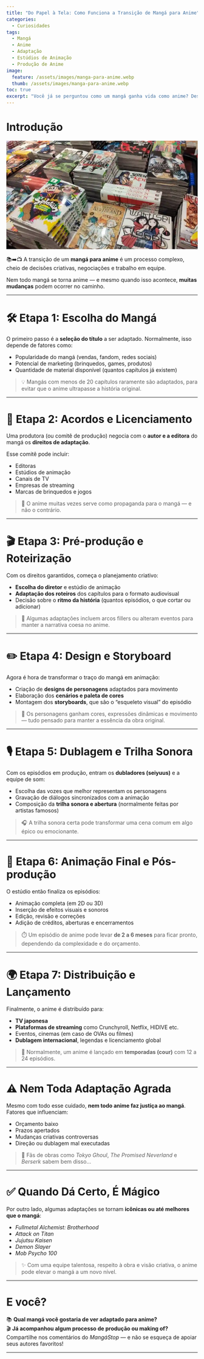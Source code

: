 ```yaml
---
title: "Do Papel à Tela: Como Funciona a Transição de Mangá para Anime"
categories:
  - Curiosidades
tags:
  - Mangá
  - Anime
  - Adaptação
  - Estúdios de Animação
  - Produção de Anime
image:
  feature: /assets/images/manga-para-anime.webp
  thumb: /assets/images/manga-para-anime.webp
toc: true
excerpt: "Você já se perguntou como um mangá ganha vida como anime? Descubra todas as etapas, decisões criativas e bastidores por trás dessa transformação que fascina fãs do mundo inteiro."
---
```


# Introdução

![Storyboard e personagens ganhando vida na tela.](/assets/images/manga-para-anime.webp)

📚➡️📺 A transição de um **mangá para anime** é um processo complexo, cheio de decisões criativas, negociações e trabalho em equipe.

Nem todo mangá se torna anime — e mesmo quando isso acontece, **muitas mudanças** podem ocorrer no caminho.

---

# 🛠️ Etapa 1: Escolha do Mangá

O primeiro passo é a **seleção do título** a ser adaptado. Normalmente, isso depende de fatores como:

- Popularidade do mangá (vendas, fandom, redes sociais)
- Potencial de marketing (brinquedos, games, produtos)
- Quantidade de material disponível (quantos capítulos já existem)

> 💡 Mangás com menos de 20 capítulos raramente são adaptados, para evitar que o anime ultrapasse a história original.

---

# 🤝 Etapa 2: Acordos e Licenciamento

Uma produtora (ou comitê de produção) negocia com o **autor e a editora** do mangá os **direitos de adaptação**.

Esse comitê pode incluir:

- Editoras  
- Estúdios de animação  
- Canais de TV  
- Empresas de streaming  
- Marcas de brinquedos e jogos  

> 💸 O anime muitas vezes serve como propaganda para o mangá — e não o contrário.

---

# 🎬 Etapa 3: Pré-produção e Roteirização

Com os direitos garantidos, começa o planejamento criativo:

- **Escolha do diretor** e estúdio de animação  
- **Adaptação dos roteiros** dos capítulos para o formato audiovisual  
- Decisão sobre o **ritmo da história** (quantos episódios, o que cortar ou adicionar)

> 🧠 Algumas adaptações incluem arcos fillers ou alteram eventos para manter a narrativa coesa no anime.

---

# ✏️ Etapa 4: Design e Storyboard

Agora é hora de transformar o traço do mangá em animação:

- Criação de **designs de personagens** adaptados para movimento  
- Elaboração dos **cenários e paleta de cores**  
- Montagem dos **storyboards**, que são o “esqueleto visual” do episódio

> 🎨 Os personagens ganham cores, expressões dinâmicas e movimento — tudo pensado para manter a essência da obra original.

---

# 🎙️ Etapa 5: Dublagem e Trilha Sonora

Com os episódios em produção, entram os **dubladores (seiyuus)** e a equipe de som:

- Escolha das vozes que melhor representam os personagens  
- Gravação de diálogos sincronizados com a animação  
- Composição da **trilha sonora e abertura** (normalmente feitas por artistas famosos)

> 🎧 A trilha sonora certa pode transformar uma cena comum em algo épico ou emocionante.

---

# 🧪 Etapa 6: Animação Final e Pós-produção

O estúdio então finaliza os episódios:

- Animação completa (em 2D ou 3D)  
- Inserção de efeitos visuais e sonoros  
- Edição, revisão e correções  
- Adição de créditos, aberturas e encerramentos

> ⏱️ Um episódio de anime pode levar **de 2 a 6 meses** para ficar pronto, dependendo da complexidade e do orçamento.

---

# 🌍 Etapa 7: Distribuição e Lançamento

Finalmente, o anime é distribuído para:

- **TV japonesa**  
- **Plataformas de streaming** como Crunchyroll, Netflix, HIDIVE etc.  
- Eventos, cinemas (em caso de OVAs ou filmes)  
- **Dublagem internacional**, legendas e licenciamento global

> 📅 Normalmente, um anime é lançado em **temporadas (cour)** com 12 a 24 episódios.

---

# ⚠️ Nem Toda Adaptação Agrada

Mesmo com todo esse cuidado, **nem todo anime faz justiça ao mangá**. Fatores que influenciam:

- Orçamento baixo  
- Prazos apertados  
- Mudanças criativas controversas  
- Direção ou dublagem mal executadas

> 😤 Fãs de obras como *Tokyo Ghoul*, *The Promised Neverland* e *Berserk* sabem bem disso...

---

# ✅ Quando Dá Certo, É Mágico

Por outro lado, algumas adaptações se tornam **icônicas ou até melhores que o mangá**:

- *Fullmetal Alchemist: Brotherhood*  
- *Attack on Titan*  
- *Jujutsu Kaisen*  
- *Demon Slayer*  
- *Mob Psycho 100*

> ✨ Com uma equipe talentosa, respeito à obra e visão criativa, o anime pode elevar o mangá a um novo nível.

---

# E você?

📚 **Qual mangá você gostaria de ver adaptado para anime?**  
🎬 **Já acompanhou algum processo de produção ou making of?**  
Compartilhe nos comentários do *MangáStop* — e não se esqueça de apoiar seus autores favoritos!

---
